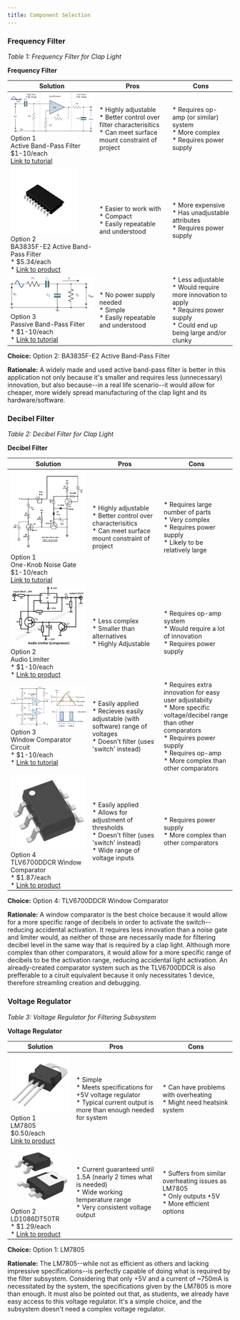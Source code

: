 ```yaml
---
title: Component Selection
---
```


### Frequency Filter

*Table 1: Frequency Filter for Clap Light*

**Frequency Filter**

| **Solution**                                                                                                                                                                                      | **Pros**                                                                                                                                    | **Cons**                                                                                            |
| ------------------------------------------------------------------------------------------------------------------------------------------------------------------------------------------------- | ------------------------------------------------------------------------------------------------------------------------------------------- | --------------------------------------------------------------------------------------------------- |
| ![](ActiveFilter_qm.png)<br>Option 1<br> Active Band-Pass Filter <br>$1-10/each<br>[Link to tutorial](https://www.electronics-tutorials.ws/filter/filter_7.html)                 | \* Highly adjustable<br>\* Better control over filter characterisitics<br>\* Can meet surface mount constraint of project                                               | \* Requires op-amp (or similar) system<br>\* More complex <br>\* Requires power supply |
| ![](BA3835F_qm.png)<br> Option 2 <br> BA3835F-E2 Active Band-Pass Filter<br>\* $5.34/each <br>\* [Link to product](https://www.mouser.com/ProductDetail/ROHM-Semiconductor/BA3835F-E2?qs=IsRgwgmxh69SW0igeBnrlg%3D%3D) | \* Easier to work with <br>\* Compact <br> \* Easily repeatable and understood | * More expensive <br>\* Has unadjustable attributes <br>\* Requires power supply |               
| ![](PassiveFilter_qm.png)<br> Option 3 <br> Passive Band-Pass Filter<br>\* $1-10/each <br>\* [Link to tutorial](https://www.electronics-tutorials.ws/filter/filter_4.html) | \* No power supply needed <br>\* Simple <br> \* Easily repeatable and understood | * Less adjustable <br>\* Would require more innovation to apply <br>\* Requires power supply <br>\* Could end up being large and/or clunky |

**Choice:** Option 2: BA3835F-E2 Active Band-Pass Filter

**Rationale:** A widely made and used active band-pass filter is better in this application not only because it's smaller and requires less (unnecessary) innovation, but also because--in a real life scenario--it would allow for cheaper, more widely spread manufacturing of the clap light and its hardware/software.


### Decibel Filter

*Table 2: Decibel Filter for Clap Light*

**Decibel Filter**

| **Solution**                                                                                                                                                                                      | **Pros**                                                                                                                                    | **Cons**                                                                                            |
| ------------------------------------------------------------------------------------------------------------------------------------------------------------------------------------------------- | ------------------------------------------------------------------------------------------------------------------------------------------- | --------------------------------------------------------------------------------------------------- |
| ![](One-Knob_NoiseGate.png)<br>Option 1<br> One-Knob Noise Gate <br>$1-10/each<br>[Link to tutorial](https://effectslayouts.blogspot.com/2016/07/one-knob-noise-gate.html)                 | \* Highly adjustable<br>\* Better control over characterisitics <br>\* Can meet surface mount constraint of project         | \* Requires large number of parts <br>\* Very complex <br>\* Requires power supply <br>\* Likely to be relatively large |
| ![](AudioLimiterCircuit.png)<br> Option 2 <br> Audio Limiter <br>\* $1-10/each <br>\* [Link to product](https://www.edn.com/audio-limiter-circuit-schematic/) | \* Less complex <br>\* Smaller than alternatives <br> \* Highly Adjustable | * Requires op-amp system <br>\* Would require a lot of innovation <br>\* Requires power supply |               
| ![](WindowComparator.png)<br> Option 3 <br> Window Comparator Circuit <br>\* $1-10/each <br>\* [Link to tutorial](https://www.electronics-tutorials.ws/opamp/op-amp-comparator.html) | \* Easily applied <br>\* Recieves easily adjustable (with software) range of voltages <br> \* Doesn't filter (uses 'switch' instead) | * Requires extra innovation for easy user adjustabiity <br>\* More specific voltage/decibel range than other comparators<br>\* Requires power supply <br>\* Requires op-amp <br>\* More complex than other comparators |
| ![](TLV6700DDCR.png)<br> Option 4 <br> TLV6700DDCR Window Comparator <br>\* $1.87/each <br>\* [Link to product](https://www.digikey.com/en/products/detail/texas-instruments/TLV6700DDCR/8635318) | \* Easily applied <br>\* Allows for adjustment of thresholds <br> \* Doesn't filter (uses 'switch' instead) <br>\* Wide range of voltage inputs| * Requires power supply <br>\* More complex than other comparators |

**Choice:** Option 4: TLV6700DDCR Window Comparator

**Rationale:** A window comparator is the best choice because it would allow for a more specific range of decibels in order to activate the switch--reducing accidental activation. It requires less innovation than a noise gate and limiter would, as neither of those are necessarily made for filtering decibel level in the same way that is required by a clap light. Although more complex than other comparators, it would allow for a more specific range of decibels to be the activation range, reducing accidental light activation. An already-created comparator system such as the TLV6700DDCR is also prefferable to a ciruit equivalent because it only necessitates 1 device, therefore streamling creation and debugging.


### Voltage Regulator

*Table 3: Voltage Regulator for Filtering Subsystem*

**Voltage Regulator**

| **Solution**                                                                                                                                                                                      | **Pros**                                                                                                                                    | **Cons**                                                                                            |
| ------------------------------------------------------------------------------------------------------------------------------------------------------------------------------------------------- | ------------------------------------------------------------------------------------------------------------------------------------------- | --------------------------------------------------------------------------------------------------- |
| ![](LM7805.png)<br>Option 1<br> LM7805 <br>$0.50/each<br>[Link to product](https://www.digikey.com/en/products/detail/stmicroelectronics/L7805CV/585964)                 | \* Simple <br>\* Meets specifications for +5V voltage regulator <br>\* Typical current output is more than enough needed for system                                               | \* Can have problems with overheating <br>\* Might need heatsink system |
| ![](LD1086DT50TR.png)<br> Option 2 <br> LD1086DT50TR <br>\* $1.29/each <br>\* [Link to product](https://www.digikey.com/en/products/detail/stmicroelectronics/LD1086DT50TR/725468) | \* Current guaranteed until 1.5A (nearly 2 times what is needed) <br>\* Wide working temperature range <br> \* Very consistent voltage output | * Suffers from similar overheating issues as LM7805 <br>\* Only outputs +5V <br>\* More efficient options |               

**Choice:** Option 1: LM7805

**Rationale:** The LM7805--while not as efficient as others and lacking impressive specifications--is perfectly capable of doing what is required by the filter subsystem. Considering that only +5V and a current of ~750mA is necessitated by the system, the specifications given by the LM7805 is more than enough. It must also be pointed out that, as students, we already have easy access to this voltage regulator. It's a simple choice, and the subsystem doesn't need a complex voltage regulator.

